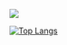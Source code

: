 ![](https://skillicons.dev/icons?i=typescript,react,html,css,js)

[![Top Langs](https://github-readme-stats.vercel.app/api/top-langs/?username=Yoshiyuki-Sato-1027&theme=transparent&layout=compact)](https://github.com/anuraghazra/github-readme-stats)
